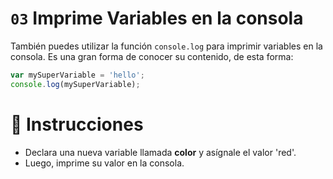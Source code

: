 # `03` Imprime Variables en la consola

También puedes utilizar la función `console.log` para imprimir variables en la consola. Es una gran forma de conocer su contenido, de esta forma:

```js
var mySuperVariable = 'hello';
console.log(mySuperVariable);
```

# :pencil: Instrucciones

* Declara una nueva variable llamada **color** y asígnale el valor 'red'.
* Luego, imprime su valor en la consola.